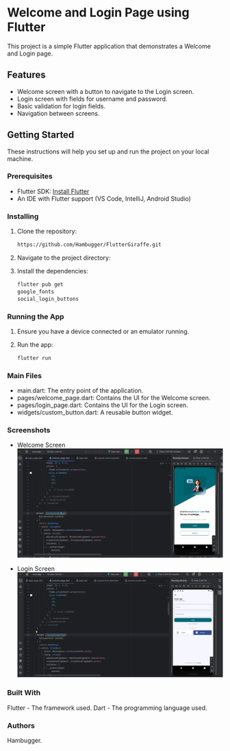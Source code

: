 # Welcome and Login Page using Flutter

This project is a simple Flutter application that demonstrates a Welcome and Login page.

## Features

- Welcome screen with a button to navigate to the Login screen.
- Login screen with fields for username and password.
- Basic validation for login fields.
- Navigation between screens.

## Getting Started

These instructions will help you set up and run the project on your local machine.

### Prerequisites

- Flutter SDK: [Install Flutter](https://flutter.dev/docs/get-started/install)
- An IDE with Flutter support (VS Code, IntelliJ, Android Studio)

### Installing

1. Clone the repository:

    ```bash
   https://github.com/Hambugger/FlutterGiraffe.git
    ```

2. Navigate to the project directory:

3. Install the dependencies:

    ```bash
    flutter pub get
    google_fonts
    social_login_buttons
    ```

### Running the App

1. Ensure you have a device connected or an emulator running.
2. Run the app:

    ```bash
    flutter run
    ```

### Main Files
- main.dart: The entry point of the application.
- pages/welcome_page.dart: Contains the UI for the Welcome screen.
- pages/login_page.dart: Contains the UI for the Login screen.
- widgets/custom_button.dart: A reusable button widget.

### Screenshots
- Welcome Screen
![Alt text](assets/images/welcome.jpg)

- Login Screen
![Alt text](assets/images/login.jpg)

### Built With
Flutter - The framework used.
Dart - The programming language used.

### Authors
Hambugger.
